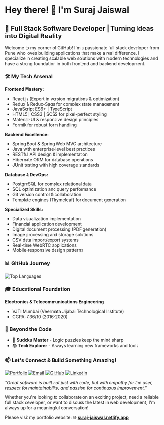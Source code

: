 # Hey there! 👋 I'm Suraj Jaiswal

## 🚀 Full Stack Software Developer | Turning Ideas into Digital Reality

Welcome to my corner of GitHub! I'm a passionate full stack developer from Pune who loves building applications that make a real difference. I specialize in creating scalable web solutions with modern technologies and have a strong foundation in both frontend and backend development.

### 🛠️ My Tech Arsenal

**Frontend Mastery:**
- React.js (Expert in version migrations & optimization) 
- Redux & Redux-Saga for complex state management
- JavaScript ES6+ | TypeScript
- HTML5 | CSS3 | SCSS for pixel-perfect styling
- Material-UI & responsive design principles
- Formik for robust form handling

**Backend Excellence:**
- Spring Boot & Spring Web MVC architecture
- Java with enterprise-level best practices
- RESTful API design & implementation
- Hibernate ORM for database operations
- JUnit testing with high coverage standards

**Database & DevOps:**
- PostgreSQL for complex relational data
- SQL optimization and query performance
- Git version control & collaboration
- Template engines (Thymeleaf) for document generation

**Specialized Skills:**
- Data visualization implementation
- Financial application development
- Digital document processing (PDF generation)
- Image processing and storage solutions
- CSV data import/export systems
- Real-time WebRTC applications
- Mobile-responsive design patterns

### 📊 GitHub Journey

![Top Languages](https://github-readme-stats.vercel.app/api/top-langs/?username=Suraj-Builds&layout=compact&theme=tokyonight&hide_border=true)

### 🎓 Educational Foundation

**Electronics & Telecommunications Engineering**
- VJTI Mumbai (Veermata Jijabai Technological Institute)
- CGPA: 7.36/10 (2016-2020)

### 🎯 Beyond the Code
- 🧩 **Sudoku Master** - Logic puzzles keep the mind sharp
- 📚 **Tech Explorer** - Always learning new frameworks and tools

### 📫 Let's Connect & Build Something Amazing!

[![Portfolio](https://img.shields.io/badge/Portfolio-FF5722?style=for-the-badge&logo=google-chrome&logoColor=white)](https://suraj-jaiswal.netlify.app)
[![Email](https://img.shields.io/badge/Email-D14836?style=for-the-badge&logo=gmail&logoColor=white)](mailto:Build.Suraj@gmail.com)
[![GitHub](https://img.shields.io/badge/GitHub-100000?style=for-the-badge&logo=github&logoColor=white)](https://github.com/Suraj-Builds)
[![LinkedIn](https://img.shields.io/badge/LinkedIn-0077B5?style=for-the-badge&logo=linkedin&logoColor=white)](https://linkedin.com/in/suraj-jaiswal-6a84011b1)

*"Great software is built not just with code, but with empathy for the user, respect for maintainability, and passion for continuous improvement."*

Whether you're looking to collaborate on an exciting project, need a reliable full stack developer, or want to discuss the latest in web development, I'm always up for a meaningful conversation!

Please visit my portfolio website:
🌐 **[suraj-jaiswal.netlify.app](https://suraj-jaiswal.netlify.app)**
